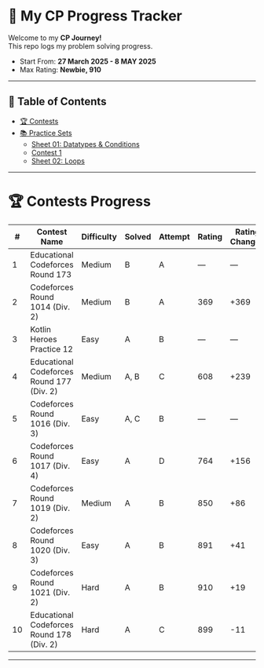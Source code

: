 # 🚀 My CP Progress Tracker

Welcome to my  **CP Journey!**  
This repo logs my problem solving progress.

- Start From: **27 March 2025 - 8 MAY 2025**
- Max Rating: **Newbie, 910**
---

## 📑 Table of Contents
- [🏆 Contests](#-contests)
- [📚 Practice Sets](#-practice-sets-1)
  - [Sheet 01: Datatypes & Conditions](#sheet-01-datatypes--conditions)
  - [Contest 1](#contest-01)
  - [Sheet 02: Loops](#sheet-02-loops)

---

# 🏆 Contests Progress

| #   | Contest Name                              | Difficulty | Solved  | Attempt | Rating | Rating Changed | Date       |
|-----|-------------------------------------------|------------|---------|---------|--------|----------------|------------|
| 1   | Educational Codeforces Round 173          | Medium     | B       | A       | —      | —              | —          |
| 2   | Codeforces Round 1014 (Div. 2)            | Medium     | B       | A       | 369    | +369           | 29-03-2025 |
| 3   | Kotlin Heroes Practice 12                 | Easy       | A       | B       | —      | —              | —          |
| 4   | Educational Codeforces Round 177 (Div. 2) | Medium     | A, B    | C       | 608    | +239           | 03-04-2025 |
| 5   | Codeforces Round 1016 (Div. 3)            | Easy       | A, C    | B       | —      | —              | 08-04-2025 |
| 6   | Codeforces Round 1017 (Div. 4)            | Easy       | A       | D       | 764    | +156           | 13-04-2025 |
| 7   | Codeforces Round 1019 (Div. 2)            | Medium     | A       | B       | 850    | +86            | 21-04-2025 |
| 8   | Codeforces Round 1020 (Div. 3)            | Easy       | A       | B       | 891    | +41            | 24-04-2025 |
| 9   | Codeforces Round 1021 (Div. 2)            | Hard       | A       | B       | 910    | +19            | 26-04-2025 |
| 10  | Educational Codeforces Round 178 (Div. 2) | Hard       | A       | C       | 899    | -11            | 28-04-2025 |

---

